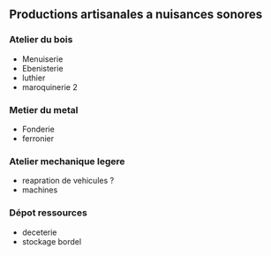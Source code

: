 ## Productions artisanales a nuisances sonores
### Atelier du bois
- Menuiserie
- Ebenisterie
- luthier
- maroquinerie 2
### Metier du metal
- Fonderie
- ferronier
### Atelier mechanique legere
- reapration de vehicules ?
- machines
### Dépot ressources
- deceterie
- stockage bordel